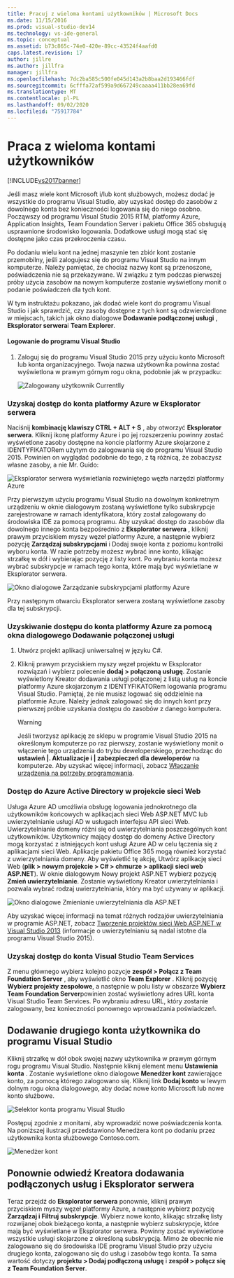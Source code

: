 ```yaml
---
title: Pracuj z wieloma kontami użytkowników | Microsoft Docs
ms.date: 11/15/2016
ms.prod: visual-studio-dev14
ms.technology: vs-ide-general
ms.topic: conceptual
ms.assetid: b73c865c-74e0-420e-89cc-43524f4aafd0
caps.latest.revision: 17
author: jillre
ms.author: jillfra
manager: jillfra
ms.openlocfilehash: 7dc2ba585c500fe045d143a2b8baa2d193466fdf
ms.sourcegitcommit: 6cfffa72af599a9d667249caaaa411bb28ea69fd
ms.translationtype: MT
ms.contentlocale: pl-PL
ms.lasthandoff: 09/02/2020
ms.locfileid: "75917784"
---
```

# <a name="work-with-multiple-user-accounts"></a>Praca z wieloma kontami użytkowników
[!INCLUDE[vs2017banner](../includes/vs2017banner.md)]

Jeśli masz wiele kont Microsoft i/lub kont służbowych, możesz dodać je wszystkie do programu Visual Studio, aby uzyskać dostęp do zasobów z dowolnego konta bez konieczności logowania się do niego osobno. Począwszy od programu Visual Studio 2015 RTM, platformy Azure, Application Insights, Team Foundation Server i pakietu Office 365 obsługują usprawnione środowisko logowania. Dodatkowe usługi mogą stać się dostępne jako czas przekroczenia czasu.

 Po dodaniu wielu kont na jednej maszynie ten zbiór kont zostanie przemobilny, jeśli zalogujesz się do programu Visual Studio na innym komputerze. Należy pamiętać, że chociaż nazwy kont są przenoszone, poświadczenia nie są przekazywane. W związku z tym podczas pierwszej próby użycia zasobów na nowym komputerze zostanie wyświetlony monit o podanie poświadczeń dla tych kont.

 W tym instruktażu pokazano, jak dodać wiele kont do programu Visual Studio i jak sprawdzić, czy zasoby dostępne z tych kont są odzwierciedlone w miejscach, takich jak okno dialogowe **Dodawanie podłączonej usługi** , **Eksplorator serwera**i **Team Explorer**.

#### <a name="sign-in-to-visual-studio"></a>Logowanie do programu Visual Studio

1. Zaloguj się do programu Visual Studio 2015 przy użyciu konto Microsoft lub konta organizacyjnego. Twoja nazwa użytkownika powinna zostać wyświetlona w prawym górnym rogu okna, podobnie jak w przypadku:

     ![Zalogowany użytkownik Currentlly](../ide/media/vs2015-username.png "VS2015_UserName")

### <a name="access-your-azure-account-in-server-explorer"></a>Uzyskaj dostęp do konta platformy Azure w Eksplorator serwera
 Naciśnij **kombinację klawiszy CTRL + ALT + S** , aby otworzyć **Eksplorator serwera**. Kliknij ikonę platformy Azure i po jej rozszerzeniu powinny zostać wyświetlone zasoby dostępne na koncie platformy Azure skojarzone z IDENTYFIKATORem użytym do zalogowania się do programu Visual Studio 2015. Powinien on wyglądać podobnie do tego, z tą różnicą, że zobaczysz własne zasoby, a nie Mr. Guido:

 ![Eksplorator serwera wyświetlania rozwiniętego węzła narzędzi platformy Azure](../ide/media/vs2015-serverexplorer.png "VS2015_ServerExplorer")

 Przy pierwszym użyciu programu Visual Studio na dowolnym konkretnym urządzeniu w oknie dialogowym zostaną wyświetlone tylko subskrypcje zarejestrowane w ramach identyfikatora, który został zalogowany do środowiska IDE za pomocą programu. Aby uzyskać dostęp do zasobów dla dowolnego innego konta bezpośrednio z **Eksplorator serwera** , kliknij prawym przyciskiem myszy węzeł platformy Azure, a następnie wybierz pozycję **Zarządzaj subskrypcjami** i Dodaj swoje konta z poziomu kontrolki wyboru konta. W razie potrzeby możesz wybrać inne konto, klikając strzałkę w dół i wybierając pozycję z listy kont. Po wybraniu konta możesz wybrać subskrypcje w ramach tego konta, które mają być wyświetlane w Eksplorator serwera.

 ![Okno dialogowe Zarządzanie subskrypcjami platformy Azure](../ide/media/vs2015-manage-subs.png "vs2015_manage_subs")

 Przy następnym otwarciu Eksplorator serwera zostaną wyświetlone zasoby dla tej subskrypcji.

### <a name="access-your-azure-account-via-add-connected-service-dialog"></a>Uzyskiwanie dostępu do konta platformy Azure za pomocą okna dialogowego Dodawanie połączonej usługi

1. Utwórz projekt aplikacji uniwersalnej w języku C#.

2. Kliknij prawym przyciskiem myszy węzeł projektu w Eksplorator rozwiązań i wybierz polecenie **dodaj > połączoną usługę**. Zostanie wyświetlony Kreator dodawania usługi połączonej z listą usług na koncie platformy Azure skojarzonym z IDENTYFIKATORem logowania programu Visual Studio. Pamiętaj, że nie musisz logować się oddzielnie na platformie Azure. Należy jednak zalogować się do innych kont przy pierwszej próbie uzyskania dostępu do zasobów z danego komputera.

    > [!WARNING]
    > Jeśli tworzysz aplikację ze sklepu w programie Visual Studio 2015 na określonym komputerze po raz pierwszy, zostanie wyświetlony monit o włączenie tego urządzenia do trybu deweloperskiego, przechodząc do **ustawień &#124;. Aktualizacje i &#124; zabezpieczeń dla deweloperów** na komputerze. Aby uzyskać więcej informacji, zobacz [Włączanie urządzenia na potrzeby programowania](https://msdn.microsoft.com/library/windows/apps/dn706236.aspx).

### <a name="access-azure-active-directory-in-a-web-project"></a><a name="access_azure"></a> Dostęp do Azure Active Directory w projekcie sieci Web
 Usługa Azure AD umożliwia obsługę logowania jednokrotnego dla użytkowników końcowych w aplikacjach sieci Web ASP.NET MVC lub uwierzytelnianie usługi AD w usługach interfejsu API sieci Web. Uwierzytelnianie domeny różni się od uwierzytelniania poszczególnych kont użytkowników. Użytkownicy mający dostęp do domeny Active Directory mogą korzystać z istniejących kont usługi Azure AD w celu łączenia się z aplikacjami sieci Web. Aplikacje pakietu Office 365 mogą również korzystać z uwierzytelniania domeny. Aby wyświetlić tę akcję, Utwórz aplikację sieci Web (**plik > nowym projekcie > C# > chmurze > aplikacji sieci web ASP.NET**). W oknie dialogowym Nowy projekt ASP.NET wybierz pozycję **Zmień uwierzytelnianie**. Zostanie wyświetlony Kreator uwierzytelniania i pozwala wybrać rodzaj uwierzytelniania, który ma być używany w aplikacji.

 ![Okno dialogowe Zmienianie uwierzytelniania dla ASP.NET](../ide/media/vs2015-change-authentication.png "VS2015_change_authentication")

 Aby uzyskać więcej informacji na temat różnych rodzajów uwierzytelniania w programie ASP.NET, zobacz [Tworzenie projektów sieci Web ASP.NET w Visual Studio 2013](/aspnet/visual-studio/overview/2013/creating-web-projects-in-visual-studio#orgauth) (informacje o uwierzytelnianiu są nadal istotne dla programu Visual Studio 2015).

### <a name="access-your-visual-studio-team-services-account"></a>Uzyskaj dostęp do konta Visual Studio Team Services
 Z menu głównego wybierz kolejno pozycje **zespół > Połącz z Team Foundation Server** , aby wyświetlić okno **Team Explorer** . Kliknij pozycję **Wybierz projekty zespołowe**, a następnie w polu listy w obszarze **Wybierz Team Foundation Server**powinien zostać wyświetlony adres URL konta Visual Studio Team Services. Po wybraniu adresu URL, który zostanie zalogowany, bez konieczności ponownego wprowadzania poświadczeń.

## <a name="add-a-second-user-account-to-visual-studio"></a>Dodawanie drugiego konta użytkownika do programu Visual Studio
 Kliknij strzałkę w dół obok swojej nazwy użytkownika w prawym górnym rogu programu Visual Studio. Następnie kliknij element menu **Ustawienia konta** . Zostanie wyświetlone okno dialogowe **Menedżer kont** zawierające konto, za pomocą którego zalogowano się. Kliknij link **Dodaj konto** w lewym dolnym rogu okna dialogowego, aby dodać nowe konto Microsoft lub nowe konto służbowe.

 ![Selektor konta programu Visual Studio](../ide/media/vs2015-acct-picker.png "VS2015_acct_picker")

 Postępuj zgodnie z monitami, aby wprowadzić nowe poświadczenia konta. Na poniższej ilustracji przedstawiono Menedżera kont po dodaniu przez użytkownika konta służbowego Contoso.com.

 ![Menedżer kont](../ide/media/vs2015-accountmanager.gif "VS2015_AccountManager")

## <a name="revisit-the-add-connected-services-wizard-and-server-explorer"></a>Ponownie odwiedź Kreatora dodawania podłączonych usług i Eksplorator serwera
 Teraz przejdź do **Eksplorator serwera** ponownie, kliknij prawym przyciskiem myszy węzeł platformy Azure, a następnie wybierz pozycję **Zarządzaj i Filtruj subskrypcje**. Wybierz nowe konto, klikając strzałkę listy rozwijanej obok bieżącego konta, a następnie wybierz subskrypcje, które mają być wyświetlane w Eksplorator serwera. Powinny zostać wyświetlone wszystkie usługi skojarzone z określoną subskrypcją. Mimo że obecnie nie zalogowano się do środowiska IDE programu Visual Studio przy użyciu drugiego konta, zalogowano się do usług i zasobów tego konta. Ta sama wartość dotyczy **projektu > Dodaj podłączoną usługę** i **zespół > połącz się z Team Foundation Server**.
